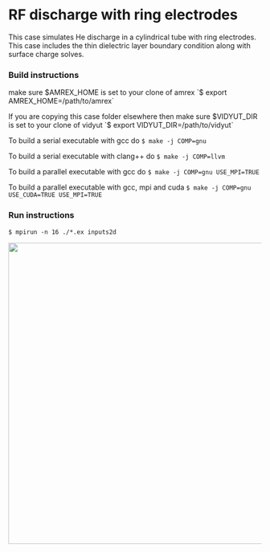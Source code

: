 # RF discharge with ring electrodes

This case simulates He discharge in a cylindrical tube
with ring electrodes. This case includes the thin
dielectric layer boundary condition along with surface charge solves.

### Build instructions

make sure $AMREX_HOME is set to your clone of amrex
`$ export AMREX_HOME=/path/to/amrex`

If you are copying this case folder elsewhere then
make sure $VIDYUT_DIR is set to your clone of vidyut
`$ export VIDYUT_DIR=/path/to/vidyut`

To build a serial executable with gcc do
`$ make -j COMP=gnu`


To build a serial executable with clang++ do
`$ make -j COMP=llvm`

To build a parallel executable with gcc do
`$ make -j COMP=gnu USE_MPI=TRUE`

To build a parallel executable with gcc, mpi and cuda
`$ make -j COMP=gnu USE_CUDA=TRUE USE_MPI=TRUE`

### Run instructions

`$ mpirun -n 16 ./*.ex inputs2d`

<img src="https://github.com/user-attachments/assets/4f860eea-af13-4b20-b438-922bd87a8057" width=600>
